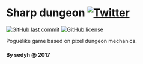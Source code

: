 # Sharp dungeon [![Twitter](https://img.shields.io/twitter/url/https/github.com/sedyh/sharp-dungeon.svg?style=social)](https://twitter.com/intent/tweet?text=Wow:&url=https%3A%2F%2Fgithub.com%2Fsedyh%2Fsharp-dungeon)

[![GitHub last commit](https://img.shields.io/github/last-commit/google/skia.svg)](https://github.com/sedyh/sharp-dungeon) 
[![GitHub license](https://img.shields.io/github/license/sedyh/sharp-dungeon.svg)](https://github.com/sedyh/sharp-dungeon/blob/master/LICENSE)

Poguelike game based on pixel dungeon mechanics.
 
#### By sedyh @ 2017
